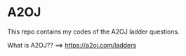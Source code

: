 # A2OJ

This repo contains my codes of the A2OJ ladder questions.

What is A2OJ??
==> https://a2oj.com/ladders

